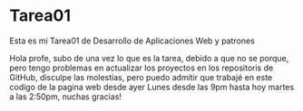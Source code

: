 # Tarea01
Esta es mi Tarea01 de Desarrollo de Aplicaciones Web y patrones


Hola profe, subo de una vez lo que es la tarea, debido a que no se porque, pero tengo problemas en actualizar los proyectos en los repositoris de GitHub, disculpe las molestias, pero puedo admitir que trabajé en este codigo
de la pagina web desde ayer Lunes desde las 9pm hasta hoy martes a las 2:50pm, nuchas gracias!
